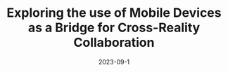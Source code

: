 ---
title:  "Exploring the use of Mobile Devices as a Bridge for Cross-Reality Collaboration"
publication: "side"
authors: "**Rishi Vanukuru**, Ellen Yi-Luen Do. 2023"
year: "2023"
date: 2023-09-1
venue: "To appear in: IEEE ISMAR 2023 Workshop on Cross-Reality Interactions."
PDF: /assets/documents/papers/ismar2023crossreality.pdf
header:
    teaser: /media/thumbnails/crp.jpg
layout: publications    
---